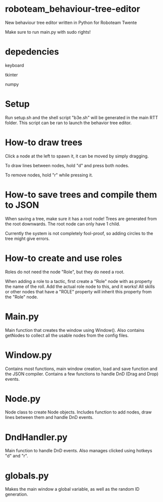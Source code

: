 # roboteam_behaviour-tree-editor
New behaviour tree editor written in Python for Roboteam Twente

Make sure to run main.py with sudo rights!

# depedencies
keyboard

tkinter

numpy

# Setup
Run setup.sh and the shell script "b3e.sh" will be generated in the main RTT folder. This script can be ran to launch the behavior tree editor.

# How-to draw trees
Click a node at the left to spawn it, it can be moved by simply dragging.

To draw lines between nodes, hold "d" and press both nodes.

To remove nodes, hold "r" while pressing it.

# How-to save trees and compile them to JSON
When saving a tree, make sure it has a root node! Trees are generated from the root downwards. The root node can only have 1 child.

Currently the system is not completely fool-proof, so adding circles to the tree might give errors.

# How-to create and use roles
Roles do not need the node "Role", but they do need a root.

When adding a role to a tactic, first create a "Role" node with as property the name of the roll. Add the actual role node to this, and it works! All skills or other nodes that have a "ROLE" property will inherit this property from the "Role" node.

# Main.py
Main function that creates the window using Window(). Also contains getNodes to collect all the usable nodes from the config files.

# Window.py
Contains most functions, main window creation, load and save function and the JSON compiler. Contains a few functions to handle DnD (Drag and Drop) events.

# Node.py
Node class to create Node objects. Includes function to add nodes, draw lines between them and handle DnD events.

# DndHandler.py
Main function to handle DnD events. Also manages clicked using hotkeys "d" and "r".

# globals.py
Makes the main window a global variable, as well as the random ID generation.
